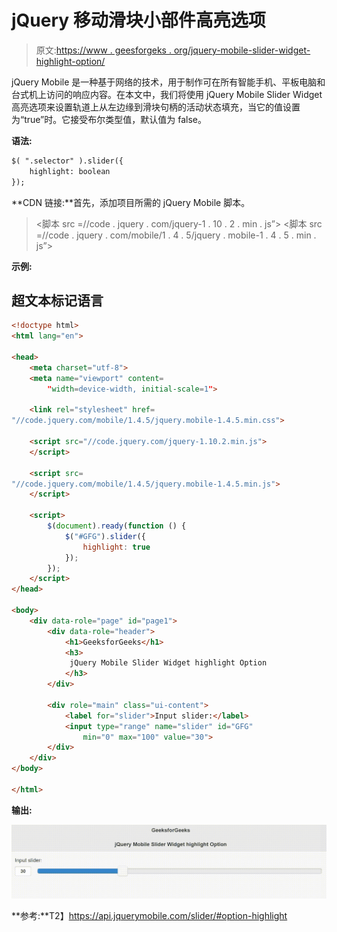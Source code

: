 # jQuery 移动滑块小部件高亮选项

> 原文:[https://www . geesforgeks . org/jquery-mobile-slider-widget-highlight-option/](https://www.geeksforgeeks.org/jquery-mobile-slider-widget-highlight-option/)

jQuery Mobile 是一种基于网络的技术，用于制作可在所有智能手机、平板电脑和台式机上访问的响应内容。在本文中，我们将使用 jQuery Mobile Slider Widget 高亮选项来设置轨道上从左边缘到滑块句柄的活动状态填充，当它的值设置为“true”时。它接受布尔类型值，默认值为 false。

**语法:**

```html
$( ".selector" ).slider({
    highlight: boolean
});
```

**CDN 链接:**首先，添加项目所需的 jQuery Mobile 脚本。

> <link rel="”stylesheet”" href="”//code.jquery.com/mobile/1.4.5/jquery.mobile-1.4.5.min.css”">
> <脚本 src =//code . jquery . com/jquery-1 . 10 . 2 . min . js”></脚本>
> <脚本 src =//code . jquery . com/mobile/1 . 4 . 5/jquery . mobile-1 . 4 . 5 . min . js”></脚本>

**示例:**

## 超文本标记语言

```html
<!doctype html>
<html lang="en">

<head>
    <meta charset="utf-8">
    <meta name="viewport" content=
        "width=device-width, initial-scale=1">

    <link rel="stylesheet" href=
"//code.jquery.com/mobile/1.4.5/jquery.mobile-1.4.5.min.css">

    <script src="//code.jquery.com/jquery-1.10.2.min.js">
    </script>

    <script src=
"//code.jquery.com/mobile/1.4.5/jquery.mobile-1.4.5.min.js">
    </script>

    <script>
        $(document).ready(function () {
            $("#GFG").slider({
                highlight: true
            });
        });
    </script>
</head>

<body>
    <div data-role="page" id="page1">
        <div data-role="header">
            <h1>GeeksforGeeks</h1>
            <h3>
             jQuery Mobile Slider Widget highlight Option
            </h3>
        </div>

        <div role="main" class="ui-content">
            <label for="slider">Input slider:</label>
            <input type="range" name="slider" id="GFG" 
                min="0" max="100" value="30">
        </div>
    </div>
</body>

</html>
```

**输出:**

![](img/cf1d881825d22f8cf468d2b9e5843d85.png)

**参考:**T2】https://api.jquerymobile.com/slider/#option-highlight